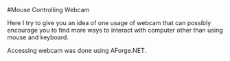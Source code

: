 #Mouse Controlling Webcam

Here I try to give you an idea of one usage of webcam that can possibly encourage you to find more ways to interact with computer other than using mouse and keyboard.


Accessing webcam was done using AForge.NET.
